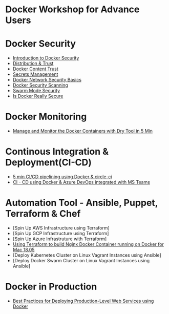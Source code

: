 # Docker Workshop for Advance Users

# Docker Security

- [Introduction to Docker Security](http://dockerlabs.collabnix.com/advanced/security/README.html)
- [Distribution & Trust](http://dockerlabs.collabnix.com/advanced/security/trust/README.html)
- [Docker Content Trust](http://dockerlabs.collabnix.com/advanced/security/trust-basics/)
- [Secrets Management](http://dockerlabs.collabnix.com/advanced/security/secrets/)
- [Docker Network Security Basics](http://dockerlabs.collabnix.com/advanced/security/networking/)
- [Docker Security Scanning](http://dockerlabs.collabnix.com/advanced/security/scanning/)
- [Swarm Mode Security](http://dockerlabs.collabnix.com/advanced/security/swarm/)
- [Is Docker Really Secure](http://dockerlabs.collabnix.com/advanced/security/ByPassing-Linux-Security-Audit.html)

# Docker Monitoring
- [Manage and Monitor the Docker Containers with Dry Tool in 5 Min](http://dockerlabs.collabnix.com/advanced/monitoring/dry-tool/README.html)

# Continous Integration & Deployment(CI-CD)

- [5 min CI/CD pipelining using Docker & circle-ci](http://dockerlabs.collabnix.com/advanced/ci-cd/cicd-circleci.html)
- [CI - CD using Docker & Azure DevOps integrated with MS Teams](http://dockerlabs.collabnix.com/advanced/ci-cd/cicd-azuredevops.html)

# Automation Tool - Ansible, Puppet, Terraform & Chef

- [Spin Up AWS Infrastructure using Terraform]
- [Spin Up GCP Infrastructure using Terraform]
- [Spin Up Azure Infrastruture with Terraform]
- [Using Terraform to build Nginx Docker Container running on Docker for Mac 18.05](http://dockerlabs.collabnix.com/advanced/automation/terraform/terraform-mac-nginx.html)
- [Deploy Kubernetes Cluster on Linux Vagrant Instances using Ansible]
- [Deploy Docker Swarm Cluster on Linux Vagrant Instances using Ansible]

# Docker in Production

- [Best Practices for Deploying Production-Level Web Services using Docker](http://dockerlabs.collabnix.com/advanced/bestpractices/docker-in-production-1.html)
